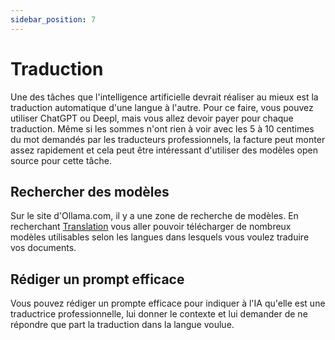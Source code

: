 ```yaml
---
sidebar_position: 7
---
```


# Traduction

Une des tâches que l'intelligence artificielle devrait réaliser au mieux est la traduction automatique d'une langue à l'autre.
Pour ce faire, vous pouvez utiliser ChatGPT ou Deepl, mais vous allez devoir payer pour chaque traduction. Même si les sommes n'ont rien à voir avec les 5 à 10 centimes du mot demandés par les traducteurs professionnels, la facture peut monter assez rapidement et cela peut être intéressant d'utiliser des modèles open source pour cette tâche.

## Rechercher des modèles

Sur le site d'Ollama.com, il y a une zone de recherche de modèles. En recherchant [Translation](https://ollama.com/search?q=translation&p=1) vous aller pouvoir télécharger de nombreux modèles utilisables selon les langues dans lesquels vous voulez traduire vos documents.

## Rédiger un prompt efficace

Vous pouvez rédiger un prompte efficace pour indiquer à l'IA qu'elle est une traductrice professionnelle, lui donner le contexte et lui demander de ne répondre que part la traduction dans la langue voulue.